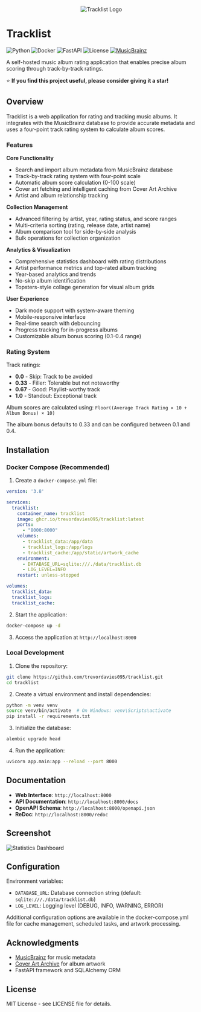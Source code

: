 <p align="center">
  <img src="https://i.imgur.com/l8gi1kL.jpeg" alt="Tracklist Logo" />
</p>

# Tracklist

![Python](https://img.shields.io/badge/python-3.9+-blue.svg)
![Docker](https://img.shields.io/badge/docker-ready-brightgreen.svg)
![FastAPI](https://img.shields.io/badge/FastAPI-0.100+-00ADD8.svg)
![License](https://img.shields.io/badge/license-MIT-green.svg)
[![MusicBrainz](https://img.shields.io/badge/powered%20by-MusicBrainz-orange.svg)](https://musicbrainz.org/)

A self-hosted music album rating application that enables precise album scoring through track-by-track ratings.

⭐ **If you find this project useful, please consider giving it a star!**

## Overview

Tracklist is a web application for rating and tracking music albums. It integrates with the MusicBrainz database to provide accurate metadata and uses a four-point track rating system to calculate album scores.

### Features

**Core Functionality**
- Search and import album metadata from MusicBrainz database
- Track-by-track rating system with four-point scale
- Automatic album score calculation (0-100 scale)
- Cover art fetching and intelligent caching from Cover Art Archive
- Artist and album relationship tracking

**Collection Management**
- Advanced filtering by artist, year, rating status, and score ranges
- Multi-criteria sorting (rating, release date, artist name)
- Album comparison tool for side-by-side analysis
- Bulk operations for collection organization

**Analytics & Visualization**
- Comprehensive statistics dashboard with rating distributions
- Artist performance metrics and top-rated album tracking
- Year-based analytics and trends
- No-skip album identification
- Topsters-style collage generation for visual album grids

**User Experience**
- Dark mode support with system-aware theming
- Mobile-responsive interface
- Real-time search with debouncing
- Progress tracking for in-progress albums
- Customizable album bonus scoring (0.1-0.4 range)

### Rating System

Track ratings:
- **0.0** - Skip: Track to be avoided
- **0.33** - Filler: Tolerable but not noteworthy
- **0.67** - Good: Playlist-worthy track
- **1.0** - Standout: Exceptional track

Album scores are calculated using: `Floor((Average Track Rating × 10 + Album Bonus) × 10)`

The album bonus defaults to 0.33 and can be configured between 0.1 and 0.4.

## Installation

### Docker Compose (Recommended)

1. Create a `docker-compose.yml` file:

```yaml
version: '3.8'

services:
  tracklist:
    container_name: tracklist
    image: ghcr.io/trevordavies095/tracklist:latest
    ports:
      - "8000:8000"
    volumes:
      - tracklist_data:/app/data
      - tracklist_logs:/app/logs
      - tracklist_cache:/app/static/artwork_cache
    environment:
      - DATABASE_URL=sqlite:///./data/tracklist.db
      - LOG_LEVEL=INFO
    restart: unless-stopped

volumes:
  tracklist_data:
  tracklist_logs:
  tracklist_cache:
```

2. Start the application:
```bash
docker-compose up -d
```

3. Access the application at `http://localhost:8000`

### Local Development

1. Clone the repository:
```bash
git clone https://github.com/trevordavies095/tracklist.git
cd tracklist
```

2. Create a virtual environment and install dependencies:
```bash
python -m venv venv
source venv/bin/activate  # On Windows: venv\Scripts\activate
pip install -r requirements.txt
```

3. Initialize the database:
```bash
alembic upgrade head
```

4. Run the application:
```bash
uvicorn app.main:app --reload --port 8000
```

## Documentation

- **Web Interface**: `http://localhost:8000`
- **API Documentation**: `http://localhost:8000/docs`
- **OpenAPI Schema**: `http://localhost:8000/openapi.json`
- **ReDoc**: `http://localhost:8000/redoc`

## Screenshot

![Statistics Dashboard](https://i.imgur.com/KHNwpAV.png)

## Configuration

Environment variables:

- `DATABASE_URL`: Database connection string (default: `sqlite:///./data/tracklist.db`)
- `LOG_LEVEL`: Logging level (DEBUG, INFO, WARNING, ERROR)

Additional configuration options are available in the docker-compose.yml file for cache management, scheduled tasks, and artwork processing.

## Acknowledgments

- [MusicBrainz](https://musicbrainz.org/) for music metadata
- [Cover Art Archive](https://coverartarchive.org/) for album artwork
- FastAPI framework and SQLAlchemy ORM

## License

MIT License - see LICENSE file for details.